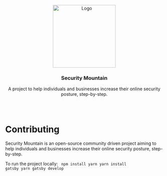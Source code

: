 <!-- PROJECT LOGO -->
<br />
<div align="center">
  <a href="https://github.com/github_username/repo_name">
    <img src="https://user-images.githubusercontent.com/111197911/184507781-3dd097d4-3681-460c-945f-451590edcd13.png" alt="Logo" width="200" height="200">
  </a>

<h3 align="center">Security Mountain</h3>

  <p align="center">
    A project to help individuals and businesses increase their online security posture, step-by-step.   
  </p>
</div>

<br><br>
# Contributing 
Security Mountain is an open-source community driven project aiming to help individuals and businesses increase their online security posture, step-by-step.

To run the project locally:
<code>
npm install yarn
yarn install gatsby
yarn gatsby develop
</code>
